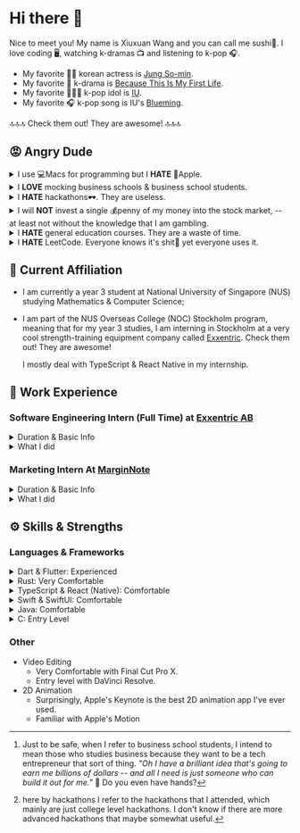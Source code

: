 # Hi there 👋

Nice to meet you! My name is Xiuxuan Wang and you can call me sushi🍣. I love coding 🖥️, watching k-dramas 📺 and listening to k-pop 🎧. 

- My favorite 👧🏻 korean actress is [Jung So-min](https://en.wikipedia.org/wiki/Jung_So-min).
- My favorite 🎥 k-drama is [Because This Is My First Life](https://en.wikipedia.org/wiki/Because_This_Is_My_First_Life).
- My favorite 👩🏻‍🎤 k-pop idol is [IU](https://en.wikipedia.org/wiki/IU_(singer)).
- My favorite 🎧 k-pop song is IU's [Blueming](https://open.spotify.com/track/4Dr2hJ3EnVh2Aaot6fRwDO?si=4ee656e5afe44605).


🔝🔝🔝 Check them out! They are awesome! 🔝🔝🔝

## 😡 Angry Dude

<details>
  <summary>I use 💻Macs for programming but I <b>HATE</b> 🍎Apple.</summary>

> **Why I use a 💻Mac**
> - The first computer that I owned is a MacBook Air 2015. After eight years of using MacOS, I really could not get used to other operating systems.
> - I am a **mobile developer**. Having a Mac means that I could build and test apps for both Android and iOS. 
> - I used to code mostly in the terminal, using either [NeoVim](https://neovim.io/) or [Helix](https://helix-editor.com/). The Mac terminal being unix-compatible is just so convenient to me. 
> 
> **Why I HATE 🍎Apple**
> - Apple is against [🛠️right to repair](https://en.wikipedia.org/wiki/Right_to_repair) movement, which I strongly believe in. 
> - Apple has the **worst** developer documentation. 
</details>

<details>
    <summary>I <b>LOVE</b> mocking business schools & business school students.</summary>
  
> I think that business schools cannot teach students anything -- and business students do not know much. [^1]  
> Come'on, what do they even learn? Do they even have hands?
> 
> FYI there was this "MacroHard" AI4A hackathon thingy that I attended. We wrote around 10k LoC. Yet the one of the winners was some random business dudes that show off a pair of sunglasses that they bought somewhere claiming that it was their revolutionary product. Come on! WTF. I blacklist "MacroHard" for this reason.  

[^1]: Just to be safe, when I refer to business school students, I intend to mean those who studies business because they want to be a tech entrepreneur that sort of thing. *"Oh I have a brilliant idea that's going to earn me billions of dollars -- and all I need is just someone who can build it out for me."*  ⃪ Do you even have hands?
</details>

<details>
    <summary>I <b>HATE</b> hackathons🕶️. They are useless.</summary>
    
> ⬆⬆⬆ See the previous point! ⬆⬆⬆
> 
> All of my hackathon[^2] experiences are not pleasant. There was this SDG hackathon where we got some random IBD guy denying all the ideas that we had. Frankly speaking, I think that none of the guys in the SDG hackathon cared about sustainability. If anything, holding a hackathon would not help at all and the hackathon just appeared to be some large-corporation PR thing. 
> 
> When I am interning at my current company [Exxentric](https://exxentric.com/), which isn't a big company, I was quite astonished when my colleagues started discussing the carbon footprint of our products. -- this is giving true care for the environment, not some random **BS** that the big tech come up with. 
> 
> Giving fair credit to hackathons, they are a good place to socialize and make friends. They are a good place for beginners to try out coding and experiment with their ideas. Don't expect more.

[^2]: here by hackathons I refer to the hackathons that I attended, which mainly are just college level hackathons. I don't know if there are more advanced hackathons that maybe somewhat useful. 
</details>

<details>
    <summary>I will <b>NOT</b> invest a single 💰penny of my money into the stock market, -- at least not without the knowledge that I am gambling.</summary>

> - I believe that the world is of a higher dimension than the one that we can observe. It's like cutting a 3D space using a plane. Observing from the plane, there is no way for you to know how the outside 3D space looks like -- and the plane may even be curved, who knows! Therefore, it seems ridiculous to me that some mathematical models would be able predict how the stock market goes. 
> - There are only so many things that I can be good at. Currently, programming and trying to build a small software company consumes the majority of my energy. I don't want to spend energy on learning some other things.
</details>

<details>
    <summary>I <b>HATE</b> general education courses. They are a waste of time.</summary>
    
> To be more specific, by general education I refer to the general education that I experienced at College of Humanities and Sciences (CHS) at NUS. I have since switched to School of Compting (SoC) and I am now a proud SoC student. My argument against GE may be a CHS-specific thing, where as a student you are **FORCED** to learn the predetermined courses -- without given the freedom of choice. 
> 
> My argument against **GE** in CHS are as follows:
> - Since the GE courses are designed for the whole cohort, they lack the academic rigor that's required from introductory courses of each department.
> - They consume your S/U options (in NUS we are given 8 S/U opportunities, which means that there are 8 courses that you can choose to take with Sastifactory / Unsatisfactory as your grade). This prevents me from exploring the areas that interest me.  
</details>

<details>
<summary>I <b>HATE</b> LeetCode. Everyone knows it's shit💩 yet everyone uses it.</summary>

> - LeetCode has **ABSOLUTELY NOTHING** to do with software engineering.
> - There are only two kinds of problems on LeetCode:
>   - Problems that are too easy and are a waste of time to solve.
>   - Problems that are too hard and either would never appear in algorithmic interviews or I would not be able to solve them anyways if they appear.  
> - I tried LeetCode once, and I have since decided to focus on my own projects which are much much more interesting. If one company is going to reject me based on some stupid algorithmic interview, I would say f\*ck to that company. 
</details>

## 🎯 Current Affiliation

- I am currently a year 3 student at National University of Singapore (NUS) studying Mathematics & Computer Science;

- I am part of the NUS Overseas College (NOC) Stockholm program, meaning that for my year 3 studies, I am interning in Stockholm at a very cool strength-training equipment company called [Exxentric](https://exxentric.com/store/?gad=1&gclid=EAIaIQobChMI2K-dj4C-gQMV85JoCR3y2QJOEAAYASAAEgLbF_D_BwE). Check them out! They are awesome!

  I mostly deal with TypeScript & React Native in my internship. 

## 🔬 Work Experience

### Software Engineering Intern (Full Time) at [Exxentric AB](https://exxentric.com/)
<details>
<summary>Duration & Basic Info</summary>

| Start At  | End At                    |
| --------- | ------------------------- |
| Aug. 2023 | Jul. 2024 (still ongoing) |

This is an overseas internship as part of the NUS Overseas College (NOC) Stockholm program, which is a year-long program. 

Exxentric AB is a Swedish company focused on building flywheel-based strength-training equipments. 
</details>

<details>
<summary>What I did</summary>

(This is still ongoing, will update later)
</details>

### Marketing Intern At [MarginNote](https://www.marginnote.com/)

<details>
<summary>Duration & Basic Info</summary>

| Start At  | End At    |
| --------- | --------- |
| Nov. 2021 | Jun. 2022 |

MarginNote is a digital reader app that helps users learn their materials better. 
</details>

<details>
<summary>What I did</summary>

- I worked as a customer service agent replying to emails for 1 - 2 hours a day. 
- I worked on writing video tutorial scripts & editing videos for the [MarginNote tutorials](https://www.bilibili.com/video/BV1VA411K7rX/). 
- I wrote the first set of [documentations](https://manual.marginnote.cn/guide/) for the app. 
</details>

## ⚙️ Skills & Strengths

### Languages & Frameworks

<details>
<summary>Dart & Flutter: Experienced</summary>

> #### Experience
> 
> I started writing Dart & Flutter since Jan. 2022. I am intimately familiar with the details of Dart & Flutter down to the basics. 
> 
> #### Projects in Dart & Flutter 
> 
> - [Dynote](www.dynote.io): a dynamic note-taking app that I have been working on for more than a year now.
> - [福 (fu)](https://github.com/wxxedu/fu): 福 (FU) is a recurring text-generator that helps you deal with the boring chores of life such as daily reflections.
> - Reflet (unreleased, closed source): a spending tracker that aims to help you improve your spending habbits. 
> - [SimpleSM](https://github.com/wxxedu/simple_sm): a simple state management solution that I built to help me understand the basics of state management behind Dart/Flutter.
> - [CopyPaste](https://github.com/CopyPaste-Orbital2022/copypaste): one of my first projects with Flutter, where I intend to allow you to draw something on the tablet and paste it on your computer. It's pretty shitty code :)
> - [my_popup_menu](https://github.com/wxxedu/my_popup_menu): an iOS-like popup menu implementation in Flutter. (It's quite complicated!)
> - [selectable_items](https://github.com/wxxedu/selectable_items): a shared widget library to allow for selecting items. (I forgot what I did with this lmao)
</details>

<details>
<summary>Rust: Very Comfortable</summary>

> #### Experience
> 
> I become obssessed with Rust in early 2023, and I wrote a lot of code in Rust since. 
> 
> #### Projects
> 
> TBD
</details>

<details>
<summary>TypeScript & React (Native): Comfortable</summary>

> #### Experience
> 
> I use TypeScript & React Native for work at [Exxentric](https://exxentric.com/). I am comfortable with writing TS & RN, but I just have to say that TS & RN are objectively worse than Dart & Flutter. They really are!
> 
> #### Projects
> 
> TBD (I will summary this up once I finish my internship at Exxentric)
</details>


<details>
<summary>Swift & SwiftUI: Comfortable</summary>

> #### Experience
> 
> Swift is the first programming language that I learnt. I learnt it way back in 2014. The first few of my projects are built in Swift & UIKit using storyboards. I love the elegance of the language. 
> 
> I would say that I am very comfortable with Swift / SwiftUI, but I do not know as much about the libraries in the Swift ecosystem because it has not been my tech choice for quite some time. I still enjoy it a lot every time when I try to write something in Swift / SwiftUI. 
> 
> #### Projects
>
> TBD (I'll need to spend some time cleaning up things)
</details>

<details>
<summary>Java: Comfortable</summary>

> #### Experience
> 
> It's a boring language -- one that I don't have to think much about when I write it. I used it a lot for my school work. 
> 
> #### Projects
> 
> TBD
</details>

<details>
<summary>C: Entry Level</summary>

> #### Experience
> 
> I've only used this language for 2 of my courses: [CS2100](https://nusmods.com/courses/CS2100/computer-organisation) & [CS2106](https://nusmods.com/courses/CS2106/introduction-to-operating-systems). I do plan to use it a little more in some of the future projects because I think it is a good language -- much better than C++ as I assume. 
> 
> #### Projects
> 
> TBD
</details>

### Other

- Video Editing 
    - Very Comfortable with Final Cut Pro X.
    - Entry level with DaVinci Resolve.
- 2D Animation 
    - Surprisingly, Apple's Keynote is the best 2D animation app I've ever used.
    - Familiar with Apple's Motion

